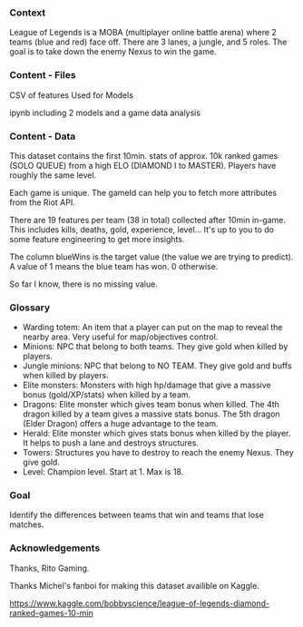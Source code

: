 ### Context

League of Legends is a MOBA (multiplayer online battle arena) where 2 teams (blue and red) face off. There are 3 lanes, a jungle, and 5 roles. The goal is to take down the enemy Nexus to win the game.

### Content - Files

CSV of features Used for Models

ipynb including 2 models and a game data analysis


### Content - Data

This dataset contains the first 10min. stats of approx. 10k ranked games (SOLO QUEUE) from a high ELO (DIAMOND I to MASTER). Players have roughly the same level.

Each game is unique. The gameId can help you to fetch more attributes from the Riot API.

There are 19 features per team (38 in total) collected after 10min in-game. This includes kills, deaths, gold, experience, level… It's up to you to do some feature engineering to get more insights.

The column blueWins is the target value (the value we are trying to predict). A value of 1 means the blue team has won. 0 otherwise.

So far I know, there is no missing value.

### Glossary

- Warding totem: An item that a player can put on the map to reveal the nearby area. Very useful for map/objectives control.
- Minions: NPC that belong to both teams. They give gold when killed by players.
- Jungle minions: NPC that belong to NO TEAM. They give gold and buffs when killed by players.
- Elite monsters: Monsters with high hp/damage that give a massive bonus (gold/XP/stats) when killed by a team.
- Dragons: Elite monster which gives team bonus when killed. The 4th dragon killed by a team gives a massive stats bonus. The 5th dragon (Elder Dragon) offers a huge advantage to the team.
- Herald: Elite monster which gives stats bonus when killed by the player. It helps to push a lane and destroys structures.
- Towers: Structures you have to destroy to reach the enemy Nexus. They give gold.
- Level: Champion level. Start at 1. Max is 18.

### Goal

Identify the differences between teams that win and teams that lose matches. 

### Acknowledgements

Thanks, Rito Gaming.

Thanks Michel's fanboi for making this dataset availible on Kaggle.

https://www.kaggle.com/bobbyscience/league-of-legends-diamond-ranked-games-10-min
